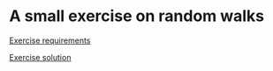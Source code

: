 # A small exercise on random walks

[Exercise requirements](Random%20Walk%20excercise%20.pdf)

[Exercise solution](presentation.pdf)
